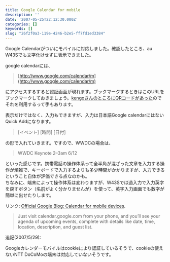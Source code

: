 ```yaml
---
title: Google Calendar for mobile
description: ''
date: '2007-05-25T22:12:30.000Z'
categories: []
keywords: []
slug: "26f2f0a3-119e-4246-b2e5-ff7fd1ed3384"
---
```

Google Calendarがついにモバイルに対応しました。確認したところ、au W43Sでも文字化けせずに表示できました。

google calendarには、

> [http://www.google.com/calendar/m](http://www.google.com/calendar/m)

にアクセスするすると認証画面が現れます。ブックマークするときはこのURLをブックマークしておきましょう。[kengoさんのところにQRコードがあった](http://kengo.preston-net.com/archives/003212.shtml)のでそれを利用するって手もあります。

表示だけではなく、入力もできますが、入力は日本語Google calendarにはないQuick Addになります。

> \[イベント\] \[時間\] \[日付\]

の形で入れていきます。ですので、WWDCの場合は、

> WWDC Keynote 2–3am 6/12

といった感じです。携帯電話の操作体系って全半角が混ざった文章を入力する操作が煩雑で、キーボードで入力するよりも多少時間がかかりますが、入力できるということ自体が評価できる点なのかも。  
ちなみに、端末によって操作体系は変わりますが、W43Sでは過入力で入力英字を戻すボタン（名前がよく分かりませんが）を使って、英字入力画面でも数字が簡単に出せたりします。

リンク: [Official Google Blog: Calendar for mobile devices](http://googleblog.blogspot.com/2007/05/calendar-for-mobile-devices.html "Official Google Blog: Calendar for mobile devices").

> Just visit calendar.google.com from your phone, and you’ll see your agenda of upcoming events, complete with details like date, time, location, description, and guest list.

追記(2007/5/29):

Googleカレンダーモバイルはcookieにより認証しているそうで、cookieの使えないNTT DoCoMoの端末は対応していないそうです。